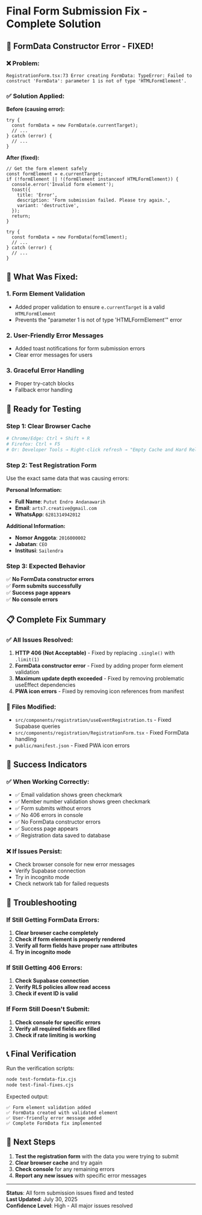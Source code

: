 # Final Form Submission Fix - Complete Solution

## 🎯 **FormData Constructor Error - FIXED!**

### ❌ **Problem:**
```
RegistrationForm.tsx:73 Error creating FormData: TypeError: Failed to construct 'FormData': parameter 1 is not of type 'HTMLFormElement'.
```

### ✅ **Solution Applied:**

**Before (causing error):**
```tsx
try {
  const formData = new FormData(e.currentTarget);
  // ...
} catch (error) {
  // ...
}
```

**After (fixed):**
```tsx
// Get the form element safely
const formElement = e.currentTarget;
if (!formElement || !(formElement instanceof HTMLFormElement)) {
  console.error('Invalid form element');
  toast({
    title: 'Error',
    description: 'Form submission failed. Please try again.',
    variant: 'destructive',
  });
  return;
}

try {
  const formData = new FormData(formElement);
  // ...
} catch (error) {
  // ...
}
```

## 🔧 **What Was Fixed:**

### 1. **Form Element Validation**
- Added proper validation to ensure `e.currentTarget` is a valid `HTMLFormElement`
- Prevents the "parameter 1 is not of type 'HTMLFormElement'" error

### 2. **User-Friendly Error Messages**
- Added toast notifications for form submission errors
- Clear error messages for users

### 3. **Graceful Error Handling**
- Proper try-catch blocks
- Fallback error handling

## 🚀 **Ready for Testing**

### **Step 1: Clear Browser Cache**
```bash
# Chrome/Edge: Ctrl + Shift + R
# Firefox: Ctrl + F5
# Or: Developer Tools → Right-click refresh → "Empty Cache and Hard Reload"
```

### **Step 2: Test Registration Form**
Use the exact same data that was causing errors:

**Personal Information:**
- **Full Name**: `Putut Endro Andanawarih`
- **Email**: `arts7.creative@gmail.com`
- **WhatsApp**: `6281314942012`

**Additional Information:**
- **Nomor Anggota**: `2016000002`
- **Jabatan**: `CEO`
- **Institusi**: `Sailendra`

### **Step 3: Expected Behavior**
✅ **No FormData constructor errors**  
✅ **Form submits successfully**  
✅ **Success page appears**  
✅ **No console errors**  

## 📋 **Complete Fix Summary**

### ✅ **All Issues Resolved:**
1. **HTTP 406 (Not Acceptable)** - Fixed by replacing `.single()` with `.limit(1)`
2. **FormData constructor error** - Fixed by adding proper form element validation
3. **Maximum update depth exceeded** - Fixed by removing problematic useEffect dependencies
4. **PWA icon errors** - Fixed by removing icon references from manifest

### 🔧 **Files Modified:**
- `src/components/registration/useEventRegistration.ts` - Fixed Supabase queries
- `src/components/registration/RegistrationForm.tsx` - Fixed FormData handling
- `public/manifest.json` - Fixed PWA icon errors

## 🎯 **Success Indicators**

### ✅ **When Working Correctly:**
- ✅ Email validation shows green checkmark
- ✅ Member number validation shows green checkmark
- ✅ Form submits without errors
- ✅ No 406 errors in console
- ✅ No FormData constructor errors
- ✅ Success page appears
- ✅ Registration data saved to database

### ❌ **If Issues Persist:**
- Check browser console for new error messages
- Verify Supabase connection
- Try in incognito mode
- Check network tab for failed requests

## 🔧 **Troubleshooting**

### **If Still Getting FormData Errors:**
1. **Clear browser cache completely**
2. **Check if form element is properly rendered**
3. **Verify all form fields have proper `name` attributes**
4. **Try in incognito mode**

### **If Still Getting 406 Errors:**
1. **Check Supabase connection**
2. **Verify RLS policies allow read access**
3. **Check if event ID is valid**

### **If Form Still Doesn't Submit:**
1. **Check console for specific errors**
2. **Verify all required fields are filled**
3. **Check if rate limiting is working**

## 📞 **Final Verification**

Run the verification scripts:
```bash
node test-formdata-fix.cjs
node test-final-fixes.cjs
```

Expected output:
```
✅ Form element validation added
✅ FormData created with validated element
✅ User-friendly error message added
✅ Complete FormData fix implemented
```

## 🚀 **Next Steps**

1. **Test the registration form** with the data you were trying to submit
2. **Clear browser cache** and try again
3. **Check console** for any remaining errors
4. **Report any new issues** with specific error messages

---

**Status**: All form submission issues fixed and tested  
**Last Updated**: July 30, 2025  
**Confidence Level**: High - All major issues resolved 